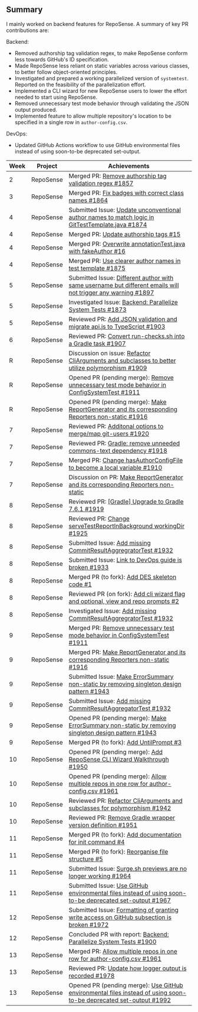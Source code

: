 ## Summary

I mainly worked on backend features for RepoSense. A summary of key PR contributions are:

Backend:
- Removed authorship tag validation regex, to make RepoSense conform less towards GitHub's ID specification.
- Made RepoSense less reliant on static variables across various classes, to better follow object-oriented principles.
- Investigated and prepared a working parallelized version of `systemtest`. Reported on the feasibility of the parallelization effort.
- Implemented a CLI wizard for new RepoSense users to lower the effort needed to start using RepoSense.
- Removed unnecessary test mode behavior through validating the JSON output produced.
- Implemented feature to allow multiple repository's location to be specified in a single row in `author-config.csv`.

DevOps:
- Updated GitHub Actions workflow to use GitHub environmental files instead of using soon-to-be deprecated set-output.

| Week | Project   | Achievements                                                                                                                                                       |
| ---- | --------- | ------------------------------------------------------------------------------------------------------------------------------------------------------------------ |
| 2    | RepoSense | Merged PR: [Remove authorship tag validation regex #1857](https://github.com/reposense/RepoSense/pull/1857)                                                        |
| 3    | RepoSense | Merged PR: [Fix badges with correct class names #1864](https://github.com/reposense/RepoSense/pull/1864)                                                           |
| 4    | RepoSense | Submitted Issue: [Update unconventional author names to match logic in GitTestTemplate.java #1874](https://github.com/reposense/RepoSense/issues/1874)             |
| 4    | RepoSense | Merged PR: [Update authorship tags #15](https://github.com/reposense/testrepo-Alpha/pull/15)                                                                       |
| 4    | RepoSense | Merged PR: [Overwrite annotationTest.java with fakeAuthor #16](https://github.com/reposense/testrepo-Alpha/pull/16)                                                |
| 4    | RepoSense | Merged PR: [Use clearer author names in test template #1875](https://github.com/reposense/RepoSense/pull/1875)                                                     |
| 5    | RepoSense | Submitted Issue: [Different author with same username but different emails will not trigger any warning #1897](https://github.com/reposense/RepoSense/issues/1897) |
| 5    | RepoSense | Investigated Issue: [Backend: Parallelize System Tests #1873](https://github.com/reposense/RepoSense/issues/1873)                                                  |
| 5    | RepoSense | Reviewed PR: [Add JSON validation and migrate api.js to TypeScript #1903](https://github.com/reposense/RepoSense/pull/1903)                                        |
| 6    | RepoSense | Reviewed PR: [Convert run-checks.sh into a Gradle task #1907](https://github.com/reposense/RepoSense/pull/1907)                                                    |
| R    | RepoSense | Discussion on issue: [Refactor CliArguments and subclasses to better utilize polymorphism #1909](https://github.com/reposense/RepoSense/pull/1909)                 |
| R    | RepoSense | Opened PR (pending merge): [Remove unnecessary test mode behavior in ConfigSystemTest #1911](https://github.com/reposense/RepoSense/pull/1911)                     |
| R    | RepoSense | Opened PR (pending merge): [Make ReportGenerator and its corresponding Reporters non-static #1916](https://github.com/reposense/RepoSense/pull/1916)               |
| 7    | RepoSense | Reviewed PR: [Additonal options to merge/map git-users #1920](https://github.com/reposense/RepoSense/pull/1920)                                                    |
| 7    | RepoSense | Reviewed PR: [Gradle: remove unneeded commons-text dependency #1918](https://github.com/reposense/RepoSense/pull/1918)                                             |
| 7    | RepoSense | Merged PR: [Change hasAuthorConfigFile to become a local variable #1910](https://github.com/reposense/RepoSense/pull/1910)                                         |
| 7    | RepoSense | Discussion on PR: [Make ReportGenerator and its corresponding Reporters non-static](https://github.com/reposense/RepoSense/pull/1916)                              |
| 8    | RepoSense | Reviewed PR: [[Gradle] Upgrade to Gradle 7.6.1 #1919](https://github.com/reposense/RepoSense/pull/1919)                                                            |
| 8    | RepoSense | Reviewed PR: [Change serveTestReportInBackground workingDir #1925](https://github.com/reposense/RepoSense/pull/1925)                                               |
| 8    | RepoSense | Submitted Issue: [Add missing CommitResultAggregratorTest #1932](https://github.com/reposense/RepoSense/pull/1932)                                                 |
| 8    | RepoSense | Submitted Issue: [Link to DevOps guide is broken #1933](https://github.com/reposense/RepoSense/pull/1933)                                                          |
| 8    | RepoSense | Merged PR (to fork): [Add DES skeleton code #1](https://github.com/sikai00/RepoSense/pull/1)                                                                       |
| 8    | RepoSense | Reviewed PR (on fork): [Add cli wizard flag and optional, view and repo prompts #2](https://github.com/sikai00/RepoSense/pull/2)                                   |
| 8    | RepoSense | Investigated Issue: [Add missing CommitResultAggregratorTest #1932](https://github.com/reposense/RepoSense/pull/1932)                                              |
| 9    | RepoSense | Merged PR: [Remove unnecessary test mode behavior in ConfigSystemTest #1911](https://github.com/reposense/RepoSense/pull/1911)                                     |
| 9    | RepoSense | Merged PR: [Make ReportGenerator and its corresponding Reporters non-static #1916](https://github.com/reposense/RepoSense/pull/1916)                               |
| 9    | RepoSense | Submitted Issue: [Make ErrorSummary non-static by removing singleton design pattern #1943](https://github.com/reposense/RepoSense/issues/1943)                     |
| 9    | RepoSense | Submitted Issue: [Add missing CommitResultAggregatorTest #1932](https://github.com/reposense/RepoSense/issues/1932)                     |
| 9    | RepoSense | Opened PR (pending merge): [Make ErrorSummary non-static by removing singleton design pattern #1943](https://github.com/reposense/RepoSense/pull/1943)                     |
| 9    | RepoSense | Merged PR (to fork): [Add UntilPrompt #3](https://github.com/sikai00/RepoSense/pull/3)                                                                       |
| 10   | RepoSense | Opened PR (pending merge): [Add RepoSense CLI Wizard Walkthrough #1950](https://github.com/reposense/RepoSense/pull/1950)                     |
| 10   | RepoSense | Opened PR (pending merge): [Allow multiple repos in one row for author-config.csv #1961](https://github.com/reposense/RepoSense/pull/1961)                     |
| 10    | RepoSense | Reviewed PR: [Refactor CliArguments and subclasses for polymorphism #1942](https://github.com/reposense/RepoSense/pull/1942)                                               |
| 10    | RepoSense | Reviewed PR: [Remove Gradle wrapper version definition #1951](https://github.com/reposense/RepoSense/pull/1951)                                               |
| 11    | RepoSense | Merged PR (to fork): [Add documentation for init command #4](https://github.com/sikai00/RepoSense/pull/4)                                                                       |
| 11    | RepoSense | Merged PR (to fork): [Reorganise file structure #5](https://github.com/sikai00/RepoSense/pull/5)                                                                       |
| 11    | RepoSense | Submitted Issue: [Surge.sh previews are no longer working #1964](https://github.com/reposense/RepoSense/issues/1964)                     |
| 11    | RepoSense | Submitted Issue: [Use GitHub environmental files instead of using soon-to-be deprecated set-output #1967](https://github.com/reposense/RepoSense/issues/1967)                     |
| 12    | RepoSense | Submitted Issue: [Formatting of granting write access on GitHub subsection is broken #1972](https://github.com/reposense/RepoSense/issues/1972)                     |
| 12    | RepoSense | Concluded PR with report: [Backend: Parallelize System Tests #1900](https://github.com/reposense/RepoSense/pull/1900)                               |
| 13    | RepoSense | Merged PR: [Allow multiple repos in one row for author-config.csv #1961](https://github.com/reposense/RepoSense/pull/1961)                               |
| 13    | RepoSense | Reviewed PR: [Update how logger output is recorded #1978](https://github.com/reposense/RepoSense/pull/1978)                                               |
| 13    | RepoSense | Opened PR (pending merge): [Use GitHub environmental files instead of using soon-to-be deprecated set-output #1992](https://github.com/reposense/RepoSense/pull/1992)                     |
